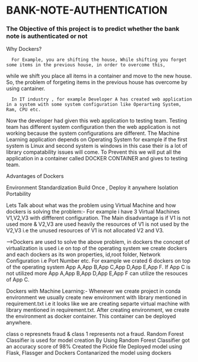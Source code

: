 # BANK-NOTE-AUTHENTICATION
### The Objective of this project is to predict whether the bank note is authenticated or not
Why Dockers?

      For Example, you are shifting the house, While shifting you forget some items in the previous house, in order to overcome this, 
while we shift you place all items in a container and move to the new house. So, the problem of forgeting items in the previous house has overcome by using cantainer.

      In IT industry , for example Developer A has created web application in a system with some system configuration like Operarting System, Ram, CPU etc. 
 Now the developer had given this web application to testing team. Testing team has different system configuration then the web application is not working
 because the system configurations are different. The Machine Learning application depends on Operating System for example if the first system is Linux and 
 second system is windows  in this case their is a lot of library compatability issues will come. To Prevent this we will put all the application in a container called DOCKER CONTAINER and gives to testing team.

Advantages of Dockers

Environment Standardization
Build Once , Deploy it anywhere
Isolation
Portability


Lets Talk about what was the problem using Virtual Machine and how dockers is solving the problem:-
   For example i have 3 Virtual Machines V1,V2,V3 with diffferent configuration. The Main disadvantage is if V1 is not used more & V2,V3 are used heavily the
   resources of V1 is not used by the V2,V3 i.e the unused resources of V1 is not allocated V2 and V3.


-->Dockers are used to solve the above problem, in dockers the concept of virtualization is used i.e on top of the operating system we create dockers and each 
dockers as its won properties, id,root folder, Network Configuration i.e Port Number etc. For example we crated 6 dockers on top of the operating system App A,App B,App C,App D,App E,App F. If App C is not utilized more App A,App B,App D,App E,App F can utilize the resouces of App C.

Dockers with Machine Learning:-
        Whenever we create project in conda environment we usually create new environment with library mentioned in requirement.txt  i.e it looks like we are 
        creating separte virtual machine with library mentioned in requirement.txt. After creating environment, we create the environment as docker container. 
        This container can be deployed anywhere.


class o represnets fraud & class 1 represents not a fraud.
Random Forest Classifier is used for model creation
By Using Random Forest Classifier got an accuracy score of 98%
Created the Pickle file
Deployed model using Flask, Flassger and Dockers
Contanarized the model using dockers
